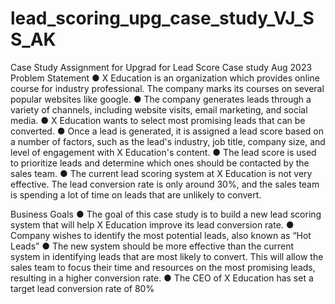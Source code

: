 # lead_scoring_upg_case_study_VJ_SS_AK
Case Study Assignment for Upgrad for Lead Score Case study Aug 2023
Problem Statement
● X Education is an organization which provides online course for industry professional. The 
company marks its courses on several popular websites like google.
● The company generates leads through a variety of channels, including website visits, email 
marketing, and social media.
● X Education wants to select most promising leads that can be converted.
● Once a lead is generated, it is assigned a lead score based on a number of factors, such as 
the lead's industry, job title, company size, and level of engagement with X Education's 
content. 
● The lead score is used to prioritize leads and determine which ones should be contacted by 
the sales team.
● The current lead scoring system at X Education is not very effective. The lead conversion rate 
is only around 30%, and the sales team is spending a lot of time on leads that are unlikely to 
convert.

Business Goals 
● The goal of this case study is to build a new lead scoring system that will help X Education 
improve its lead conversion rate.
● Company wishes to identify the most potential leads, also known as “Hot Leads”
● The new system should be more effective than the current system in identifying leads that are 
most likely to convert. This will allow the sales team to focus their time and resources on the 
most promising leads, resulting in a higher conversion rate.
● The CEO of X Education has set a target lead conversion rate of 80%
